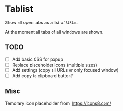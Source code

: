 # Tablist

Show all open tabs as a list of URLs.

At the moment all tabs of all windows are shown.

## TODO

- [ ] Add basic CSS for popup
- [ ] Replace placeholder Icons (multiple sizes)
- [ ] Add settings (copy all URLs or only focused window)
- [ ] Add copy to clipboard button?

## Misc

Temorary icon placeholder from: https://icons8.com/